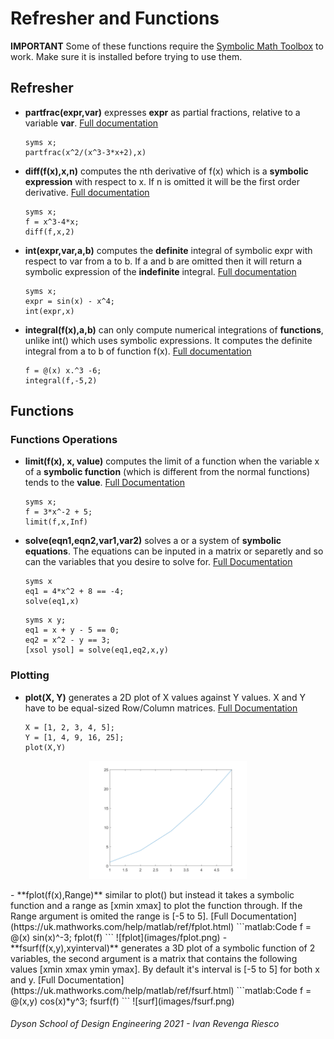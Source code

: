 # Refresher and Functions
**IMPORTANT** Some of these functions require the [Symbolic Math Toolbox](https://uk.mathworks.com/products/symbolic.html) to work. Make sure it is installed before trying to use them.
## Refresher
- **partfrac(expr,var)** expresses **expr** as partial fractions, relative to a variable **var**. [Full documentation](https://uk.mathworks.com/help/symbolic/partfrac.html)
    ```matlab:Code
    syms x;
    partfrac(x^2/(x^3-3*x+2),x)
    ```
- **diff(f(x),x,n)** computes the nth derivative of f(x) which is a **symbolic expression** with respect to x. If n is omitted it will be the first order derivative. [Full documentation](https://uk.mathworks.com/help/symbolic/diff.html)

    ```matlab:Code
    syms x;
    f = x^3-4*x;
    diff(f,x,2)
    ```
- **int(expr,var,a,b)** computes the **definite** integral of symbolic expr with respect to var from a to b. If a and b are omitted then it will return a symbolic expression of the **indefinite** integral. [Full documentation](https://uk.mathworks.com/help/symbolic/sym.int.html)

    ```matlab:Code
    syms x;
    expr = sin(x) - x^4;
    int(expr,x)
    ```

- **integral(f(x),a,b)** can only compute numerical integrations of **functions**, unlike int() which uses symbolic expressions. It computes the definite integral from a to b of function f(x). [Full documentation](https://uk.mathworks.com/help/matlab/ref/integral.html)

    ```matlab:Code
    f = @(x) x.^3 -6;
    integral(f,-5,2)
    ```

## Functions

### Functions Operations
- **limit(f(x), x, value)** computes the limit of a function when the variable x of a **symbolic function** (which is different from the normal functions) tends to the **value**. [Full Documentation](https://uk.mathworks.com/help/symbolic/limits.html) 
    ```matlab:Code
    syms x;
    f = 3*x^-2 + 5;
    limit(f,x,Inf)
    ```
- **solve(eqn1,eqn2,var1,var2)** solves a or a system of **symbolic equations**. The equations can be inputed in a matrix or separetly and so can the variables that you desire to solve for. [Full Documentation](https://uk.mathworks.com/help/symbolic/solve.html)

    ```matlab:Code
    syms x
    eq1 = 4*x^2 + 8 == -4;
    solve(eq1,x)
    ```

    ```matlab:Code
    syms x y;
    eq1 = x + y - 5 == 0;
    eq2 = x^2 - y == 3;
    [xsol ysol] = solve(eq1,eq2,x,y)  
    ```

### Plotting
- **plot(X, Y)** generates a 2D plot of X values against Y values. X and Y have to be equal-sized Row/Column matrices. [Full Documentation](https://uk.mathworks.com/help/matlab/ref/plot.html)
    ```matlab:Code
    X = [1, 2, 3, 4, 5];
    Y = [1, 4, 9, 16, 25];
    plot(X,Y)
    ```
<p align="center">
<img src = "images/Plot.png" width="50%" >
</p>
- **fplot(f(x),Range)** similar to plot() but instead it takes a symbolic function and a range as [xmin xmax] to plot the function through. If the Range argument is omited the range is [-5 to 5]. [Full Documentation](https://uk.mathworks.com/help/matlab/ref/fplot.html) 
    ```matlab:Code
    f = @(x) sin(x)^-3;
    fplot(f)
    ```
![fplot](images/fplot.png)
- **fsurf(f(x,y),xyinterval)** generates a 3D plot of a symbolic function of 2 variables, the second argument is a matrix that contains the following values [xmin xmax ymin ymax]. By default it's interval is [-5 to 5] for both x and y. [Full Documentation](https://uk.mathworks.com/help/matlab/ref/fsurf.html)
    ```matlab:Code
    f = @(x,y) cos(x)*y^3;
    fsurf(f)
    ```
![surf](images/fsurf.png)

###### Dyson School of Design Engineering 2021 - Ivan Revenga Riesco
